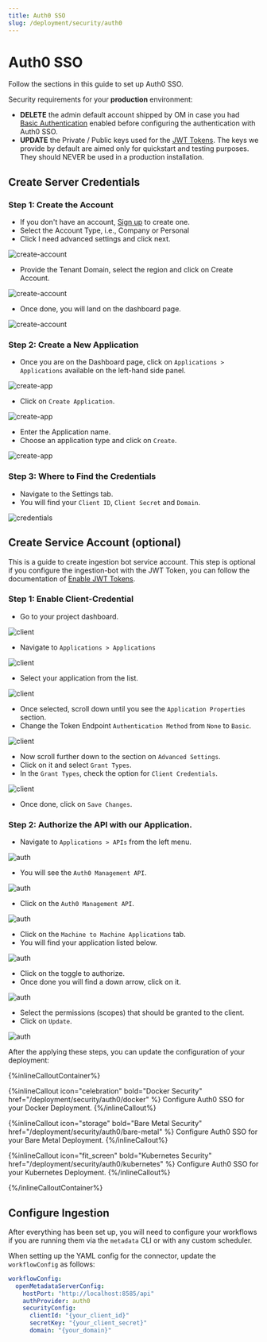 ```yaml
---
title: Auth0 SSO
slug: /deployment/security/auth0
---
```


# Auth0 SSO

Follow the sections in this guide to set up Auth0 SSO.

<Important>

Security requirements for your **production** environment:

- **DELETE** the admin default account shipped by OM in case you had [Basic Authentication](/deployment/security/basic-auth)
  enabled before configuring the authentication with Auth0 SSO.
- **UPDATE** the Private / Public keys used for the [JWT Tokens](/deployment/security/enable-jwt-tokens). The keys we provide
  by default are aimed only for quickstart and testing purposes. They should NEVER be used in a production installation.

</Important>

## Create Server Credentials

### Step 1: Create the Account

- If you don't have an account, [Sign up](https://auth0.com/signup) to create one.
- Select the Account Type, i.e., Company or Personal
- Click I need advanced settings and click next.

<Image src="/images/deployment/security/auth0/create-account-1.png" alt="create-account"/>

- Provide the Tenant Domain, select the region and click on Create Account.

<Image src="/images/deployment/security/auth0/create-account-2.png" alt="create-account"/>

- Once done, you will land on the dashboard page.

<Image src="/images/deployment/security/auth0/create-account-3.png" alt="create-account"/>

### Step 2: Create a New Application

- Once you are on the Dashboard page, click on `Applications > Applications` available on the left-hand side panel.

<Image src="/images/deployment/security/auth0/create-new-app-1.png" alt="create-app"/>

- Click on `Create Application`.

<Image src="/images/deployment/security/auth0/create-new-app-2.png" alt="create-app"/>

- Enter the Application name.
- Choose an application type and click on `Create`.

<Image src="/images/deployment/security/auth0/create-new-app-3.png" alt="create-app"/>

### Step 3: Where to Find the Credentials

- Navigate to the Settings tab.
- You will find your `Client ID`, `Client Secret` and `Domain`.

<Image src="/images/deployment/security/auth0/credentials.png" alt="credentials"/>

## Create Service Account (optional)

This is a guide to create ingestion bot service account. This step is optional if you configure the ingestion-bot with
the JWT Token, you can follow the documentation of [Enable JWT Tokens](/deployment/security/enable-jwt-tokens).

### Step 1: Enable Client-Credential

- Go to your project dashboard.

<Image src="/images/deployment/security/auth0/enable-client-credential-1.png" alt="client"/>

- Navigate to `Applications > Applications`

<Image src="/images/deployment/security/auth0/enable-client-credential-2.png" alt="client"/>

- Select your application from the list.

<Image src="/images/deployment/security/auth0/enable-client-credential-3.png" alt="client"/>

- Once selected, scroll down until you see the `Application Properties` section.
- Change the Token Endpoint `Authentication Method` from `None` to `Basic`.

<Image src="/images/deployment/security/auth0/enable-client-credential-4.png" alt="client"/>

- Now scroll further down to the section on `Advanced Settings`.
- Click on it and select `Grant Types`.
- In the `Grant Types`, check the option for `Client Credentials`.

<Image src="/images/deployment/security/auth0/enable-client-credential-5.png" alt="client"/>

- Once done, click on `Save Changes`.

### Step 2: Authorize the API with our Application.

- Navigate to `Applications > APIs` from the left menu.

<Image src="/images/deployment/security/auth0/authorize-api-1.png" alt="auth"/>

- You will see the `Auth0 Management API`.

<Image src="/images/deployment/security/auth0/authorize-api-2.png" alt="auth"/>

- Click on the `Auth0 Management API`.

<Image src="/images/deployment/security/auth0/authorize-api-3.png" alt="auth"/>

- Click on the `Machine to Machine Applications` tab.
- You will find your application listed below.

<Image src="/images/deployment/security/auth0/authorize-api-4.png" alt="auth"/>

- Click on the toggle to authorize.
- Once done you will find a down arrow, click on it.

<Image src="/images/deployment/security/auth0/authorize-api-5.png" alt="auth"/>

- Select the permissions (scopes) that should be granted to the client.
- Click on `Update`.

<Image src="/images/deployment/security/auth0/authorize-api-6.png" alt="auth"/>

After the applying these steps, you can update the configuration of your deployment:

{%inlineCalloutContainer%}

{%inlineCallout
    icon="celebration"
    bold="Docker Security"
    href="/deployment/security/auth0/docker" %}
Configure Auth0 SSO for your Docker Deployment.
{%/inlineCallout%}

{%inlineCallout
    icon="storage"
    bold="Bare Metal Security"
    href="/deployment/security/auth0/bare-metal" %}
Configure Auth0 SSO for your Bare Metal Deployment.
{%/inlineCallout%}

{%inlineCallout
    icon="fit_screen"
    bold="Kubernetes Security"
    href="/deployment/security/auth0/kubernetes" %}
Configure Auth0 SSO for your Kubernetes Deployment.
{%/inlineCallout%}

{%/inlineCalloutContainer%}

## Configure Ingestion

After everything has been set up, you will need to configure your workflows if you are running them via the
`metadata` CLI or with any custom scheduler.

When setting up the YAML config for the connector, update the `workflowConfig` as follows:

```yaml
workflowConfig:
  openMetadataServerConfig:
    hostPort: "http://localhost:8585/api"
    authProvider: auth0
    securityConfig:
      clientId: "{your_client_id}"
      secretKey: "{your_client_secret}"
      domain: "{your_domain}"
```
